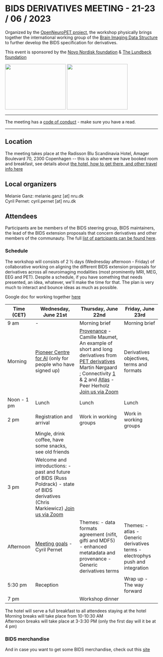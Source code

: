 # BIDS DERIVATIVES MEETING - 21-23 / 06 / 2023

Organized by the [OpenNeuroPET project](https://openneuropet.github.io/), the workshop physically brings together the international working group of the [Brain Imaging Data Structure](www.bids-standard.org) to further develop the BIDS specification for derivatives.

This event is sponsored by the [Novo Nordisk foundation](https://novonordiskfonden.dk/en/) & [The Lundbeck foundation](https://lundbeckfonden.com/en)

<img src="https://github.com/openneuropet/outreach/blob/main/Templates/Images/logo-Novo-Nordisk-Fonden.png" width="200" height="150"> <img src="https://github.com/openneuropet/outreach/blob/main/Templates/Images/Lundbeck.png" width="200" height="150">

----------------------------------------------------------------------------------------------------    
The meeting has a [code of conduct](https://github.com/openneuropet/outreach/blob/main/BIDS_derivatives2023/code_of_conduct.md) - make sure you have a read.  

----------------------------------------------------------------------------------------------------  
## Location

The meeting takes place at the Radisson Blu Scandinavia Hotel, Amager Boulevard 70, 2300 Copenhagen -- this is also where we have booked room and breakfast, see details about [the hotel, how to get there, and other travel info here](https://github.com/openneuropet/outreach/blob/main/BIDS_derivatives2023/location.md)

## Local organizers

Melanie Ganz: melanie.ganz [at] nru.dk  
Cyril Pernet: cyril.pernet [at] nru.dk  

## Attendees

Participants are be members of the BIDS steering group, BIDS maintainers, the lead of the BIDS extension proposals that concern derivatives and other members of the communauty. The full [list of partcipants can be found here](https://github.com/openneuropet/outreach/blob/main/BIDS_derivatives2023/attendees.md).

### Schedule

The workshop will consists of 2 ½ days (Wednesday afternoon - Friday) of collaborative working on aligning the different BIDS extension proposals for derivatives across all neuroimaging modalities (most prominently MRI, MEG, EEG and PET). Despite a schedule, if you have something that needs presented, an idea, whatever, we'll make the time for that. The plan is very much to interact and bounce ideas as much as possible.

  Google doc for working together [here](https://docs.google.com/document/d/1VfIEWwacQ2xMCLV_NFTFdH61OZ7p9VCiaSXU9FaXbic/edit?usp=sharing)  

| Time (CET) | Wednesday, June 21st | Thursday, June 22nd | Friday, June 23rd |
|---|---|---|---|
| 9 am | -  | Morning brief | Morning brief |
| Morning | [Pioneer Centre for AI](https://www.aicentre.dk/) (only for people who have signed up) | [Provenance](https://bids-specification--487.org.readthedocs.build/en/487/03-modality-agnostic-files.html#provenance-of-bids-datasets-files-and-derivatives) - Camille Maumet, An example of short and long derivatives from [PET derivatives](https://docs.google.com/document/d/1yzsd1J9GT-aA0DWhdlgNr5LCu6_gvbjLyfvYq2FuxlY/edit?usp=sharing)  Martin Nørgaard ; Connectivity [1](https://docs.google.com/document/d/1ugBdUF6dhElXdj3u9vw0iWjE6f_Bibsro3ah7sRV0GA/edit?usp=sharing) & [2](https://docs.google.com/document/d/1GTWsj0MFQedXjOaNk6H0or6IDVFyMAysrJ9I4Zmpz2E/edit?usp=sharing) and [Atlas](https://docs.google.com/document/d/1RxW4cARr3-EiBEcXjLpSIVidvnUSHE7yJCUY91i5TfM/edit?usp=sharing) - Peer Herholz [Join us via Zoom](https://ucph-ku.zoom.us/j/65737595002?pwd=R3lkMkh1R0N5NnYwWHVpckdsbkJ3dz09 )| Derivatives objectives, terms and formats |
| Noon - 1 pm | Lunch | Lunch | Lunch |
| 2 pm | Registration and arrival| Work in working groups |  Work in working groups |
|  | Mingle, drink coffee, have some snacks, see old friends  |  | | 
| 3 pm | Welcome and introductions: - past and future of BIDS (Russ Poldrack) - state of BIDS derivatives (Chris Markiewicz) [Join us via Zoom](https://ucph-ku.zoom.us/j/63839620872?pwd=NXV2UEMwQVBWL1B3YWx1ZEttaUdiUT09) |  |  |
| Afternoon | [Meeting goals](https://docs.google.com/presentation/d/1hweQZQh5RLPg6AW-s8qi1DoZCxzAs9ly/edit?usp=sharing&ouid=105032844288633808506&rtpof=true&sd=true) - Cyril Pernet | Themes: - data formats agreement (nifit, gifti and MDF5) - enhanced metatadata and provenance - Generic derivatives terms | Themes: - atlas - Generic derivatives terms - electrophys push and integration|
| 5:30 pm | Reception |  | Wrap up - The way forward| 
| 7 pm |  | Workshop dinner |  |

The hotel will serve a full breakfast to all attendees staying at the hotel  
Morning breaks will take place from 10-10:30 AM  
Afternoon breaks will take place at 3-3:30 PM (only the first day will it be at 4 pm)  

### BIDS merchandise
And in case you want to get some BIDS merchandise, check out this [site](https://www.teepublic.com/user/bids?utm_campaign=bids-merch&utm_medium=social&utm_source=designer)




    
